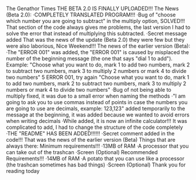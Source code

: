 The Genathor Times
THE BETA 2.0 IS FINALLY UPLOADED!!!
The News (Beta 2.0):
·COMPLETELY TRANSLATED PROGRAM!!!
·Bug of "choose which number you are going to subtract" in the multiply option, SOLVED!!! That section of the code always gives me problems, the last version I had to solve 
the error that instead of multiplying this subtracted.
·Secret message added
That was the news of the update (Beta 2.0) they were few but they were also laborious, Nice Weekend!!!
The news of the earlier version (Beta):
·The "ERROR 001" was added, the "ERROR 001" is caused by misplaced the number of the beginning message (the one that says "dial 1 to add").
Example:
"Choose what you want to do, mark 1 to add two numbers, mark 2 to subtract two numbers, mark 3 to multiply 2 numbers or mark 4 to divide two numbers"
5
ERROR 001, try again
"Choose what you want to do, mark 1 to add two numbers, mark 2 to subtract two numbers, mark 3 to multiply 2 numbers or mark 4 to divide two numbers"
·Bug of not being able to multiply fixed, it was due to a small error when naming the methods
·"I am going to ask you to use commas instead of points in case the numbers you are going to use are decimals, example: 123,123" added temporarily to
the message at the beginning, it was added because we wanted to avoid errors when writing decimals
·While added, it is now an infinite calculator!!! It was complicated to add, I had to change the structure of the code completely
·THE "README" HAS BEEN ADDED!!!!!!
·Secret comment added in the code!!!
That was the news of the earlier version (Beta)
Things that are always there:
Minimum requirements!!!
·13MB of RAM
·A processor that you can take out of the trashcan
·Screen (Optional)
Recommended Requirements!!!
·14MB of RAM
·A potato that you can use like a processor (the trashcan sometimes has bad things)
·Screen (Optional)
Thank you for reading today
